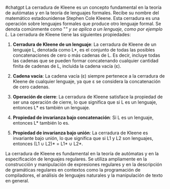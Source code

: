 #chatgpt
La cerradura de Kleene es un concepto fundamental en la teoría de autómatas y en la teoría de lenguajes formales. Recibe su nombre del matemático estadounidense Stephen Cole Kleene. Esta cerradura es una operación sobre lenguajes formales que produce otro lenguaje formal. Se denota comúnmente como "*" y se aplica a un lenguaje, como por ejemplo L*. La cerradura de Kleene tiene las siguientes propiedades:

1. **Cerradura de Kleene de un lenguaje**: La cerradura de Kleene de un lenguaje L, denotada como L*, es el conjunto de todas las posibles concatenaciones de cero o más cadenas de L. Es decir, incluye todas las cadenas que se pueden formar concatenando cualquier cantidad finita de cadenas de L, incluida la cadena vacía (ε).

2. **Cadena vacía**: La cadena vacía (ε) siempre pertenece a la cerradura de Kleene de cualquier lenguaje, ya que ε se considera la concatenación de cero cadenas.

3. **Operación de cierre**: La cerradura de Kleene satisface la propiedad de ser una operación de cierre, lo que significa que si L es un lenguaje, entonces L* es también un lenguaje.

4. **Propiedad de invarianza bajo concatenación**: Si L es un lenguaje, entonces L* también lo es.

5. **Propiedad de invarianza bajo unión**: La cerradura de Kleene es invariante bajo unión, lo que significa que si L1 y L2 son lenguajes, entonces (L1 ∪ L2)* = L1* ∪ L2*.

La cerradura de Kleene es fundamental en la teoría de autómatas y en la especificación de lenguajes regulares. Se utiliza ampliamente en la construcción y manipulación de expresiones regulares y en la descripción de gramáticas regulares en contextos como la programación de compiladores, el análisis de lenguajes naturales y la manipulación de texto en general.